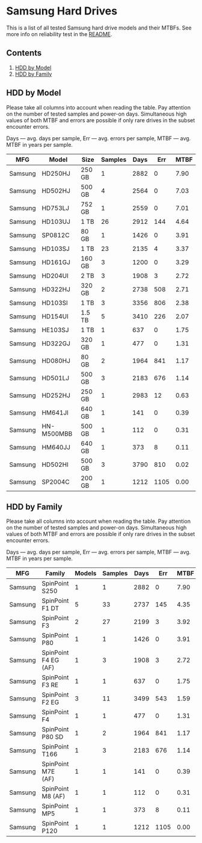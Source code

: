Samsung Hard Drives
===================

This is a list of all tested Samsung hard drive models and their MTBFs. See more
info on reliability test in the [README](https://github.com/linuxhw/EnterpriseDrive).

Contents
--------

1. [ HDD by Model  ](#hdd-by-model)
2. [ HDD by Family ](#hdd-by-family)

HDD by Model
------------

Please take all columns into account when reading the table. Pay attention on the
number of tested samples and power-on days. Simultaneous high values of both MTBF
and errors are possible if only rare drives in the subset encounter errors.

Days — avg. days per sample,
Err  — avg. errors per sample,
MTBF — avg. MTBF in years per sample.

| MFG       | Model              | Size   | Samples | Days  | Err   | MTBF |
|-----------|--------------------|--------|---------|-------|-------|------|
| Samsung   | HD250HJ            | 250 GB | 1       | 2882  | 0     | 7.90   |
| Samsung   | HD502HJ            | 500 GB | 4       | 2564  | 0     | 7.03   |
| Samsung   | HD753LJ            | 752 GB | 1       | 2559  | 0     | 7.01   |
| Samsung   | HD103UJ            | 1 TB   | 26      | 2912  | 144   | 4.64   |
| Samsung   | SP0812C            | 80 GB  | 1       | 1426  | 0     | 3.91   |
| Samsung   | HD103SJ            | 1 TB   | 23      | 2135  | 4     | 3.37   |
| Samsung   | HD161GJ            | 160 GB | 3       | 1200  | 0     | 3.29   |
| Samsung   | HD204UI            | 2 TB   | 3       | 1908  | 3     | 2.72   |
| Samsung   | HD322HJ            | 320 GB | 2       | 2738  | 508   | 2.71   |
| Samsung   | HD103SI            | 1 TB   | 3       | 3356  | 806   | 2.38   |
| Samsung   | HD154UI            | 1.5 TB | 5       | 3410  | 226   | 2.07   |
| Samsung   | HE103SJ            | 1 TB   | 1       | 637   | 0     | 1.75   |
| Samsung   | HD322GJ            | 320 GB | 1       | 477   | 0     | 1.31   |
| Samsung   | HD080HJ            | 80 GB  | 2       | 1964  | 841   | 1.17   |
| Samsung   | HD501LJ            | 500 GB | 3       | 2183  | 676   | 1.14   |
| Samsung   | HD252HJ            | 250 GB | 1       | 2983  | 12    | 0.63   |
| Samsung   | HM641JI            | 640 GB | 1       | 141   | 0     | 0.39   |
| Samsung   | HN-M500MBB         | 500 GB | 1       | 112   | 0     | 0.31   |
| Samsung   | HM640JJ            | 640 GB | 1       | 373   | 8     | 0.11   |
| Samsung   | HD502HI            | 500 GB | 3       | 3790  | 810   | 0.02   |
| Samsung   | SP2004C            | 200 GB | 1       | 1212  | 1105  | 0.00   |

HDD by Family
-------------

Please take all columns into account when reading the table. Pay attention on the
number of tested samples and power-on days. Simultaneous high values of both MTBF
and errors are possible if only rare drives in the subset encounter errors.

Days — avg. days per sample,
Err  — avg. errors per sample,
MTBF — avg. MTBF in years per sample.

| MFG       | Family                 | Models | Samples | Days  | Err   | MTBF |
|-----------|------------------------|--------|---------|-------|-------|------|
| Samsung   | SpinPoint S250         | 1      | 1       | 2882  | 0     | 7.90   |
| Samsung   | SpinPoint F1 DT        | 5      | 33      | 2737  | 145   | 4.35   |
| Samsung   | SpinPoint F3           | 2      | 27      | 2199  | 3     | 3.92   |
| Samsung   | SpinPoint P80          | 1      | 1       | 1426  | 0     | 3.91   |
| Samsung   | SpinPoint F4 EG (AF)   | 1      | 3       | 1908  | 3     | 2.72   |
| Samsung   | SpinPoint F3 RE        | 1      | 1       | 637   | 0     | 1.75   |
| Samsung   | SpinPoint F2 EG        | 3      | 11      | 3499  | 543   | 1.59   |
| Samsung   | SpinPoint F4           | 1      | 1       | 477   | 0     | 1.31   |
| Samsung   | SpinPoint P80 SD       | 1      | 2       | 1964  | 841   | 1.17   |
| Samsung   | SpinPoint T166         | 1      | 3       | 2183  | 676   | 1.14   |
| Samsung   | SpinPoint M7E (AF)     | 1      | 1       | 141   | 0     | 0.39   |
| Samsung   | SpinPoint M8 (AF)      | 1      | 1       | 112   | 0     | 0.31   |
| Samsung   | SpinPoint MP5          | 1      | 1       | 373   | 8     | 0.11   |
| Samsung   | SpinPoint P120         | 1      | 1       | 1212  | 1105  | 0.00   |
